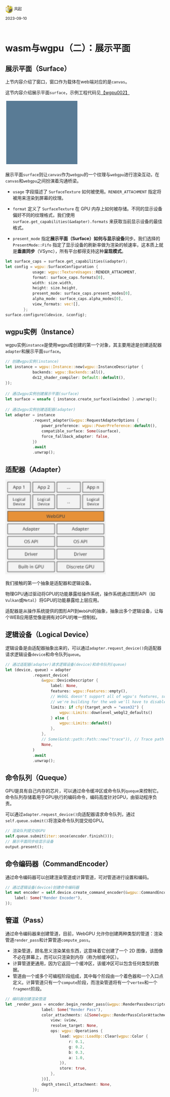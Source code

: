 <div style="overflow:hidden;"><img src="../assets/me.jpeg" alt="风起" style="border-radius:50%;width: 25px;float:left;"> <div style="float:left;margin-top: 2px;margin-left: 3px;font-size: 12px;">风起</div></div>
<div style="clear:both;font-size: 12px;height:50px;line-height: 34px;">2023-09-10</div>

# wasm与wgpu（二）：展示平面
## 展示平面（Surface）

上节内容介绍了窗口，窗口作为载体在web端对应的是`canvas`。

这节内容介绍展示平面`surface`，示例工程代码见[【wgpu002】](https://github.com/zxhsure/learn/tree/main/wgpu002)

<img src="../assets/wgpu002-2.png" alt="image-20230911071223957" style="zoom:50%;" />

展示平面`surface`则让`canvas`作为`webgpu`的一个纹理与`webgpu`进行渲染互动，在`canvas`和`webgpu`之间扮演着沟通桥梁。

- `usage` 字段描述了 `SurfaceTexture` 如何被使用。`RENDER_ATTACHMENT` 指定将被用来渲染到屏幕的纹理。

- `format` 定义了 `SurfaceTexture` 在 GPU 内存上如何被存储。不同的显示设备偏好不同的纹理格式，我们使用`surface.get_capabilities(&adapter).formats` 来获取当前显示设备的最佳格式。

- `present_mode` 指定**展示平面（Surface）**如何与**显示设备**同步。我们选择的`PresentMode::Fifo` 指定了显示设备的刷新率做为渲染的帧速率，这本质上就是**垂直同步**（VSync），所有平台都得支持这种**呈现模式**。

```rust
let surface_caps = surface.get_capabilities(&adapter);
let config = wgpu::SurfaceConfiguration {
            usage: wgpu::TextureUsages::RENDER_ATTACHMENT,
            format: surface_caps.formats[0],
            width: size.width,
            height: size.height,
            present_mode: surface_caps.present_modes[0],
            alpha_mode: surface_caps.alpha_modes[0],
            view_formats: vec![],
        };
surface.configure(&device, &config);
```



## wgpu实例（Instance）

wgpu实例`instance`是使用wgpu库创建的第一个对象，其主要用途是创建适配器`adapter`和展示平面`surface`。

```rust
// 创建wgpu实例(instance)
let instance = wgpu::Instance::new(wgpu::InstanceDescriptor {
            backends: wgpu::Backends::all(),
            dx12_shader_compiler: Default::default(),
});

// 通过wgpu实例创建展示平面(surface)
let surface = unsafe { instance.create_surface(&window) }.unwrap();

// 通过wgpu实例创建适配器(adapter)
let adapter = instance
            .request_adapter(&wgpu::RequestAdapterOptions {
                power_preference: wgpu::PowerPreference::default(),
                compatible_surface: Some(&surface),
                force_fallback_adapter: false,
            })
            .await
            .unwrap();
```



## 适配器（Adapter）

<img src="../assets/wgpu002-1.webp" alt="img" style="zoom: 200%;" />

我们接触的第一个抽象是适配器和逻辑设备。

物理GPU通过驱动将GPU的功能暴露给操作系统，操作系统通过图形API（如`Vulkan`或`Metal`）将GPU的功能暴露给上层应用。

适配器是从操作系统提供的图形API到`WebGPU`的抽象，抽象出多个逻辑设备，让每个WEB应用感觉像是拥有对GPU的唯一控制权。

## 逻辑设备（Logical Device）

逻辑设备是由适配器抽象出来的，可以通过`adapter.request_device()`向适配器请求逻辑设备`device`和命令队列`queue`。

```rust
// 通过适配器(adapter)请求逻辑设备(device)和命令队列(queue)
let (device, queue) = adapter
            .request_device(
                &wgpu::DeviceDescriptor {
                    label: None,
                    features: wgpu::Features::empty(),
                    // WebGL doesn't support all of wgpu's features, so if
                    // we're building for the web we'll have to disable some.
                    limits: if cfg!(target_arch = "wasm32") {
                        wgpu::Limits::downlevel_webgl2_defaults()
                    } else {
                        wgpu::Limits::default()
                    },
                },
                // Some(&std::path::Path::new("trace")), // Trace path
                None,
            )
            .await
            .unwrap();
```

## 命令队列（Queque）

GPU是具有自己内存的芯片，可以通过命令缓冲区或命令队列`queque`来控制它。命令队列存储着用于GPU执行的编码命令，编码高度针对GPU，由驱动程序负责。

可以通过`adapter.request_device()`向适配器请求命令队列，通过`self.queue.submit()`将渲染命令队列提交给GPU。

```rust
// 渲染队列提交给GPU
self.queue.submit(iter::once(encoder.finish()));
// 展示平面同步给显示设备
output.present();
```



## 命令编码器（CommandEncoder）

通过命令编码器可以创建渲染管道或计算管道，可对管道进行设置和编码。

```rust
// 通过逻辑设备(device)创建命令编码器
let mut encoder = self.device.create_command_encoder(&wgpu::CommandEncoderDescriptor {
    label: Some("Render Encoder"),
});
```

## 管道（Pass）

通过命令编码器来创建管道，目前，WebGPU 允许你创建两种类型的管道：渲染管道`render_pass`和计算管道`compute_pass`。

- 渲染管道，顾名思义渲染某些东西，这意味着它创建了一个 2D 图像，该图像不必在屏幕上，而可以只渲染到内存（称为帧缓冲区）。
- 计算管道更通用，因为它返回一个缓冲区，该缓冲区可以包含任何类型的数据。
- 管道由一个或多个可编程阶段组成，其中每个阶段由一个着色器和一个入口点定义。计算管道只有一个`compute`阶段，而渲染管道将有一个`vertex`和一个`fragment`阶段。

```rust
// 编码器创建渲染管道
let _render_pass = encoder.begin_render_pass(&wgpu::RenderPassDescriptor {
                label: Some("Render Pass"),
                color_attachments: &[Some(wgpu::RenderPassColorAttachment {
                    view: &view,
                    resolve_target: None,
                    ops: wgpu::Operations {
                        load: wgpu::LoadOp::Clear(wgpu::Color {
                            r: 0.1,
                            g: 0.2,
                            b: 0.3,
                            a: 1.0,
                        }),
                        store: true,
                    },
                })],
                depth_stencil_attachment: None,
            });
```

